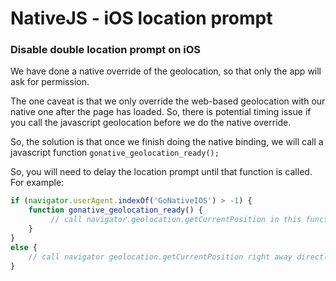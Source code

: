 # NativeJS - iOS location prompt

### **Disable double location prompt on iOS**

We have done a native override of the geolocation, so that only the app will ask for permission.

The one caveat is that we only override the web-based geolocation with our native one after the page has loaded. So, there is potential timing issue if you call the javascript geolocation before we do the native override.

So, the solution is that once we finish doing the native binding, we will call a javascript function `gonative_geolocation_ready();`

So, you will need to delay the location prompt until that function is called. For example:

```javascript
if (navigator.userAgent.indexOf('GoNativeIOS') > -1) {
    function gonative_geolocation_ready() {
         // call navigator.geolocation.getCurrentPosition in this function
    }
} 
else {
    // call navigator geolocation.getCurrentPosition right away directly
}
```

